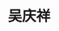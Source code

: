 ---
title: "吴庆祥"
position: "助理研究员"
photo: "/url_test/team/teacher/wuqingxiang/photo.jpg"
contact: "wuqx@nankai.edu.cn"
description: "欠驱动机器人、微低重力模拟系统、仿生与变结构机器人、特种工业机器人、智能控制方法及应用"
url: "/url_test/team/teacher/wuqingxiang"
link: "https://ai.nankai.edu.cn/info/1102/4290.htm"
place: 3
---